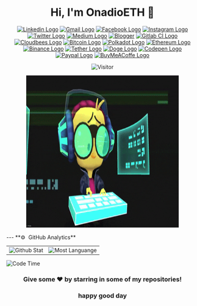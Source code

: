 <p><h1 align="center">Hi, I'm OnadioETH 👋</h1></p>
<p align="center">
<a href="https://www.linkedin.com/in/dannie/" target="_blank"><img src="https://img.shields.io/badge/LinkedIn-0077B5?style=for-the-badge&logo=linkedin&logoColor=white" alt="Linkedin Logo"></a>
<a href="mailto:cryptomoon355@gmail.com" target="_blank"><img src="https://img.shields.io/badge/Gmail-D14836?style=for-the-badge&logo=gmail&logoColor=white" alt="Gmail Logo"></a>
<a href="https://www.facebook.com/dannie/" target="_blank"><img src="https://img.shields.io/badge/Facebook-1877F2?style=for-the-badge&logo=facebook&logoColor=white" alt="Facebook Logo"></a>
<a href="https://www.instagram.com/Dannie_myname/" target="_blank"><img src="https://img.shields.io/badge/Instagram-E6007A?style=for-the-badge&logo=instagram&logoColor=white" alt="Instagram Logo"></a>
<a href="https://twitter.com/mikhamoon12" target="_blank"><img src="https://img.shields.io/badge/Twitter-1DA1F2?style=for-the-badge&logo=twitter&logoColor=white" alt="Twitter Logo"></a>
<a href=![Medium]><img src="https://img.shields.io/badge/Medium-12100E?style=for-the-badge&logo=medium&logoColor=white"alt="Medium Logo"></a>
<a href=![Blogger]><img src="https://img.shields.io/badge/Blogger-FF5722?style=for-the-badge&logo=blogger&logoColor=white" alt=Blogger Logo"></a>  
<a href=![GitLab CI]><img src="https://img.shields.io/badge/gitlab%20CI-%23181717.svg?style=for-the-badge&logo=gitlab&logoColor=white" alt="Gitlab CI Logo"></a>  
<a href=![CloudBees]><img src="https://img.shields.io/badge/CloudBees-1997B5?style=for-the-badge&logo=cloudbees&logoColor=white" alt="Cloudbees Logo"></a>
<a href=![Bitcoin]><img src="https://img.shields.io/badge/Bitcoin-FF5722?style=for-the-badge&logo=bitcoin&logoColor=white" alt="Bitcoin Logo"></a>
<a href=![Polkadot]><img src="https://img.shields.io/badge/polkadot-E6007A?style=for-the-badge&logo=polkadot&logoColor=white" alt="Polkadot Logo"></a>
<a href=![Ethereum]><img src="https://img.shields.io/badge/Ethereum-3C3C3D?style=for-the-badge&logo=Ethereum&logoColor=white" alt="Ethereum Logo"></a>
<a href=![Binance]><img src="https://img.shields.io/badge/Binance-FCD535?style=for-the-badge&logo=binance&logoColor=white" alt="Binance Logo"></a>
<a href=![Tether]><img src="https://img.shields.io/badge/tether-168363?style=for-the-badge&logo=tether&logoColor=white" alt="Tether Logo"></a>
<a href=![Dogecoin]><img src="https://img.shields.io/badge/dogecoin-B59A30?style=for-the-badge&logo=dogecoin&logoColor=white" alt="Doge Logo"></a>
<a href=![CodePen]><img src="https://img.shields.io/badge/Codepen-000000?style=for-the-badge&logo=codepen&logoColor=white" alt="Codepen Logo"></a>
<a href=![PayPal]><img src="https://img.shields.io/badge/PayPal-00457C?style=for-the-badge&logo=paypal&logoColor=white" alt="Paypal Logo"></a>
<a href=![BuyMeACoffee]><img src="https://img.shields.io/badge/Buy%20Me%20a%20Coffee-ffdd00?style=for-the-badge&logo=buy-me-a-coffee&logoColor=black" alt="BuyMeACoffe Logo"></a>
</p>
<p align="center"><img src="https://komarev.com/ghpvc/?username=cryptomoon89&label=Profile%20Visits&color=blue&style=plastic%22%20alt=%cryptomoon89" alt="Visitor"></p>

<p align="center">
  <img src="https://raw.githubusercontent.com/cryptomoon89/cryptomoon89/main/IMG/coding_logo_gif.gif"
       width="400"
       height="400"
       alt="Coding Logo"/>
<p/>
---  
**⚙️ &nbsp;GitHub Analytics**
<table style="width: 100%">
<tr>
<td><img src="https://github-readme-stats.vercel.app/api?username=cryptomoon89&show_icons=true&theme=dark&locale=en&hide_border=true" alt="Github Stat"></td>
<td><img src="https://github-readme-stats.vercel.app/api/top-langs/?username=cryptomoon89&theme=dark&hide_border=true&layout=compact" alt="Most Languange"></td>
</tr>
</table>

![Code Time](http://img.shields.io/badge/Code%20Time-0%20secs-green)

<div align="center">

### Give some ❤️ by starring in some of my repositories! 
### happy good day

</div>

